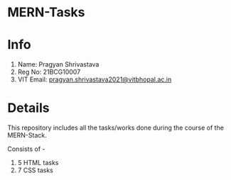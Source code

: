 # MERN-Tasks

# Info
1) Name: Pragyan Shrivastava
2) Reg No: 21BCG10007
3) VIT Email: pragyan.shrivastava2021@vitbhopal.ac.in


# Details
This repository includes all the tasks/works done during the course of the MERN-Stack.

Consists of - 
1) 5 HTML tasks
2) 7 CSS tasks
